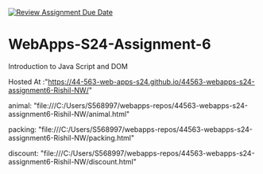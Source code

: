 [![Review Assignment Due Date](https://classroom.github.com/assets/deadline-readme-button-24ddc0f5d75046c5622901739e7c5dd533143b0c8e959d652212380cedb1ea36.svg)](https://classroom.github.com/a/1Z6dGCon)
# WebApps-S24-Assignment-6
Introduction to Java Script and DOM

Hosted At :"https://44-563-web-apps-s24.github.io/44563-webapps-s24-assignment6-Rishil-NW/"

animal: "file:///C:/Users/S568997/webapps-repos/44563-webapps-s24-assignment6-Rishil-NW/animal.html"

packing: "file:///C:/Users/S568997/webapps-repos/44563-webapps-s24-assignment6-Rishil-NW/packing.html"

discount: "file:///C:/Users/S568997/webapps-repos/44563-webapps-s24-assignment6-Rishil-NW/discount.html"



